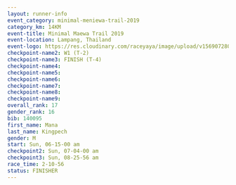 ```yaml
---
layout: runner-info 
event_category: minimal-meniewa-trail-2019 
category_km: 14KM 
event-title: Minimal Maewa Trail 2019 
event-location: Lampang, Thailand 
event-logo: https://res.cloudinary.com/raceyaya/image/upload/v1569072805/logo/minimal-trail_ktnvsp.jpg 
checkpoint-name2: W1 (T-2) 
checkpoint-name3: FINISH (T-4)
checkpoint-name4: 
checkpoint-name5: 
checkpoint-name6: 
checkpoint-name7: 
checkpoint-name8: 
checkpoint-name9: 
overall_rank: 17
gender_rank: 16
bib: 140095
first_name: Mana
last_name: Kingpech
gender: M
start: Sun, 06-15-00 am
checkpoint2: Sun, 07-04-00 am
checkpoint3: Sun, 08-25-56 am
race_time: 2-10-56
status: FINISHER
---
```


